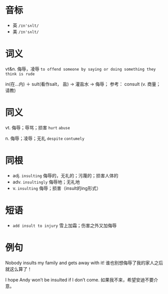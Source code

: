 # 音标

- 英 `/ɪn'sʌlt/`
- 美 `/ɪn'sʌlt/`

# 词义

vt&n. 侮辱，凌辱
`to offend someone by saying or doing something they think is rude`



in(在…内) ＋ sult(看作salt， 盐) → 灌盐水 → 侮辱； 参考：  consult (v. 商量； 请教)

# 同义

vt. 侮辱；辱骂；损害
`hurt` `abuse`

n. 侮辱；凌辱；无礼
`despite` `contumely`

# 同根

- adj. `insulting` 侮辱的，无礼的；污蔑的；损害人体的
- adv. `insultingly` 侮辱地；无礼地
- v. `insulting` 侮辱；损害（insult的ing形式）

# 短语

- `add insult to injury` 雪上加霜；伤害之外又加侮辱

# 例句

Nobody insults my family and gets away with it!
谁也别想侮辱了我的家人之后就这么算了！

I hope Andy won’t be insulted if I don’t come.
如果我不来，希望安迪不要介意。


